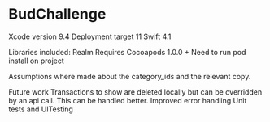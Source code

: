 # BudChallenge

Xcode version 9.4
Deployment target 11
Swift 4.1 

Libraries included:
Realm
Requires Cocoapods 1.0.0 + Need to run pod install on project

Assumptions where made about the category_ids and the relevant copy.

Future work
Transactions to show are deleted locally but can be overridden by an api call. This can be handled better.
Improved error handling Unit tests and UITesting
